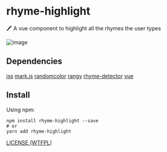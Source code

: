 # rhyme-highlight
🖍 A vue component to highlight all the rhymes the user types

![image](https://user-images.githubusercontent.com/18104679/96329594-4430f800-109a-11eb-9bbc-7b552628eb47.gif)

## Dependencies

[jss](https://www.npmjs.com/package/jss)  [mark.js](https://www.npmjs.com/package/mark.js) [randomcolor](https://www.npmjs.com/package/randomcolor) 
[rangy](https://www.npmjs.com/package/rangy) [rhyme-detector](https://www.npmjs.com/package/rhyme-detector)  [vue](https://www.npmjs.com/package/vue) 
## Install

Using npm:

```console
npm install rhyme-highlight --save
# or
yarn add rhyme-highlight
```

[LICENSE (WTFPL)](/LICENSE)
